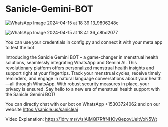 # Sanicle-Gemini-BOT

![WhatsApp Image 2024-04-15 at 18 39 13_9806248c](https://github.com/chastechris/Sanicle-Gemini-BOT/assets/113937256/e3f63ca7-7930-431b-b7f3-7c8ddb6188c4)


![WhatsApp Image 2024-04-15 at 18 41 36_c8bd2077](https://github.com/chastechris/Sanicle-Gemini-BOT/assets/113937256/c47e3b43-acc9-4a26-9d8c-9e480dd520f7)




You can use your credentials in config.py and connect it with your meta app to test the bot

Introducing the Sanicle Gemini BOT – a game-changer in menstrual health solutions, seamlessly integrating WhatsApp and Gemini AI. This revolutionary platform offers personalized menstrual health insights and support right at your fingertips. Track your menstrual cycles, receive timely reminders, and engage in natural language conversations about your health—all through WhatsApp. With robust security measures in place, your privacy is ensured. Say hello to a new era of menstrual health support with the Sanicle Gemini BOT!

You can directly chat with our bot on WhatsApp +15303724062 and on our website https://sanicle.us/sanicleai

Video Explanation: https://1drv.ms/v/s!AjMQl7RffNHOyQepovUeItVxN5Wt
